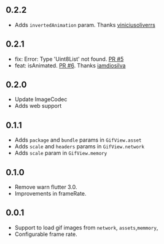 ## 0.2.2

* Adds `invertedAnimation` param. Thanks [viniciusoliverrs](https://github.com/viniciusoliverrs)

## 0.2.1

* fix: Error: Type 'Uint8List' not found. [PR #5](https://github.com/RafaelBarbosatec/gif_view/pull/5)
* feat: isAnimated. [PR #6](https://github.com/RafaelBarbosatec/gif_view/pull/6). Thanks [iamdiosilva](https://github.com/iamdiosilva)

## 0.2.0

* Update ImageCodec
* Adds web support

## 0.1.1

* Adds `package` and `bundle` params in `GifView.asset`
* Adds `scale` and `headers` params in `GifView.network`
* Adds `scale` param in `GifView.memory`


## 0.1.0

* Remove warn flutter 3.0.
* Improvements in frameRate.

## 0.0.1

* Support to load gif images from `network`, `assets`,`memmory`,
* Configurable frame rate.

